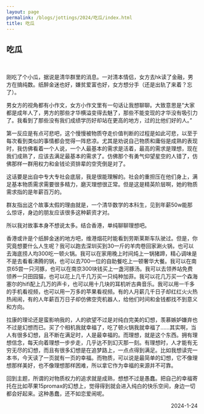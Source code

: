 ```yaml
---
layout: page
permalink: /blogs/jottings/2024/吃瓜/index.html
title: 吃瓜
---
```


## 吃瓜
<br>

刚吃了个小瓜，据说是清华群里的消息。一对清本情侣，女方去hk读了金融，男方在搞纯数。纸醉金迷也好，嫌贫爱富也好，女方想分手（还是出轨了来着？忘了）。

男女方的视角都有小作文，女方小作文里有一句话让我想聊聊。大致意思是“大家都是成年人了，男方的那些才华横溢变得去魅了，那些不能变现的才华没有吸引力了。我看到了那些没有我们成绩学历好却站在更高的地方，过的比他们好的人。”

第一反应是有点可悲吧，这个慢慢被物质夺走价值判断的过程是如此可悲，以至于每次看到类似的事情都会觉得一阵悲凉。尤其是劝说自己物质和庸俗是成熟的表现时，我仿佛看着一个人说，一个人最基本的需求是活着，最高的需求是理想，现在我们成熟了，应该去满足最基本的需求了。仿佛那个有勇气仰望星空的人错了，仿佛那样一群用权力和金钱论资排辈的空壳倒是对了。

这话要是出自中专大专社会底层，我是很能理解的。社会的重担压在他们身上，满足基本物质需求需要很多精力，磨灭理想很正常。但是这是精英阶层啊，她的物质需求指的是年薪百万的。

群友指出这个故事太假的理由就是，一个清华数学的本科生，见到年薪50w能那么惊讶，身边的朋友应该很多这种薪资才对。

所以我对故事本身不想说太多。结合香港，单纯聊聊理想吧。

香港或许是个纸醉金迷的地方吧，维港烟花时能看到劳斯莱斯车队驶过。但是，你究竟想要什么人生呢？我可以跑去深圳买到30一斤的羊肉卷回家涮火锅，也可以去海底捞人均300吃一顿火锅。我可以在家用晚上时间炖上一锅猪蹄，精心调味是不是去看看沸腾的锅，也可以去700一位的自助餐吃上一顿奢华大餐。我可以在南京65尝一只河豚，也可以在南京300块钱买上一盏河豚汤。我可以去领养站免费领养一只田园猫，也可以花上几千几万买一只纯种加菲。我可以花几万买一个森海塞尔的hifi配上几万的声卡，也可以用十几块的耳机听古典音乐。我可以用一千多的手机看视频，也可以用一万多的苹果看视频。有的人月薪几千日子却红红火火热热闹闹，有的人年薪百万日子却仿佛空壳机器人，给他们时间和金钱都找不到意义和方向。

拉康的理论还是蛮影响我的，人的欲望不过是对纯白完美的幻想，羡慕嫉妒嫌弃也不过是幻想而已。买了个相机我就幸福了，吃了顿火锅我就幸福了……其实啊，当人有很多幻想，且不断在满足时，人是最幸福的。而理想，就是这个东西。拥有理想信念，每天向着理想一步步走，几乎达不到幻灭那一刻。有理想时，人才能有无穷无尽的幻想，而且有很多幻想是在追梦路上，一点点得到满足。比如我想读完一本书，今天读了一页就有一页的幸福。而物质，可以说是最简单的幻想，它不像理想那样美好，也不像理想那样困难，所以拿它作为幸福的来源并不可靠。

回到主题，所谓的对物质权力的追求就是成熟，想想不过是愚蠢。把自己的幸福寄托在比如苹果15promax的幻想上，觉得得到就会进入纯白的快乐空间，身边一切都会好起来。这种愚蠢，还不如恋爱闹呢。

<p align="right">2024-1-24</p>